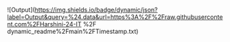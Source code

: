 ![Output](https://img.shields.io/badge/dynamic/json?label=Output&query=%24.data&url=https%3A%2F%2Fraw.githubusercontent.com%2FHarshini-24-IT
%2F
dynamic_readme%2Fmain%2FTimestamp.txt)









 

